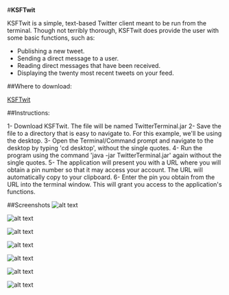 #**KSFTwit**

KSFTwit is a simple, text-based Twitter client meant to be run from the terminal. Though not terribly thorough, KSFTwit does provide the user with some basic functions, such as:

- Publishing a new tweet.
- Sending a direct message to a user.
- Reading direct messages that have been received.
- Displaying the twenty most recent tweets on your feed.

##Where to download:

[KSFTwit](https://www.dropbox.com/s/v2tu52j34gompm9/TwitterTerminal.jar)

##Instructions:

1- Download KSFTwit. The file will be named TwitterTerminal.jar
2- Save the file to a directory that is easy to navigate to.
   For this example, we'll be using the desktop.
3- Open the Terminal/Command prompt and navigate to the desktop
   by typing 'cd desktop', without the single quotes.
4- Run the program using the command 'java -jar TwitterTerminal.jar'
   again without the single quotes.
5- The application will present you with a URL where you will obtain
   a pin number so that it may access your account. The URL will
   automatically copy to your clipboard.
6- Enter the pin you obtain from the URL into the terminal window.
   This will grant you access to the application's functions.
   
##Screenshots
![alt text](http://i.imgur.com/ZoV2UL2.png "Starting the application.")

![alt text](http://i.imgur.com/LyInMMl.png "Retrieving your PIN.")

![alt text](http://i.imgur.com/SLHPMQf.png "Main Menu")

![alt text](http://i.imgur.com/0fapPtF.png "Reading my received messages.")

![alt text](http://i.imgur.com/9dDf3zL.png "Updating my status.")

![alt text](http://i.imgur.com/rlYtVHS.png "Success!")

![alt text](http://i.imgur.com/AhBo5Jd.png "Ending program execution.")